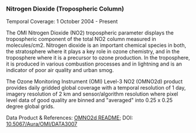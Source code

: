 ### Nitrogen Dioxide (Tropospheric Column)
Temporal Coverage: 1 October 2004 - Present

The OMI Nitrogen Dioxide (NO2) tropospheric parameter displays the tropospheric component of the total NO2 column measured in molecules/cm2. Nitrogen dioxide is an important chemical species in both, the stratosphere where it plays a key role in ozone chemistry, and in the troposphere where it is a precursor to ozone production. In the troposphere, it is produced in various combustion processes and in lightning and is an indicator of poor air quality and urban smog.

The Ozone Monitoring Instrument (OMI) Level-3 NO2 (OMNO2d) product provides daily gridded global coverage with a temporal resolution of 1 day, imagery resolution of 2 km and sensor/algorithm resolution where pixel level data of good quality are binned and "averaged" into 0.25 x 0.25 degree global grids.

Data Product & References: [OMNO2d README](https://acdisc.gesdisc.eosdis.nasa.gov/data/Aura_OMI_Level3/OMNO2d.003/doc/README.OMNO2.pdf); DOI: [10.5067/Aura/OMI/DATA3007](https://disc.gsfc.nasa.gov/datacollection/OMNO2d_V003.html)
